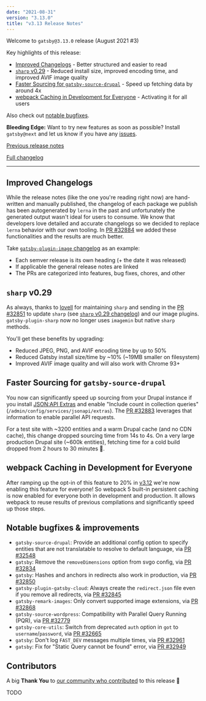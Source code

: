 ```yaml
---
date: "2021-08-31"
version: "3.13.0"
title: "v3.13 Release Notes"
---
```


Welcome to `gatsby@3.13.0` release (August 2021 #3)

Key highlights of this release:

- [Improved Changelogs](#improved-changelogs) - Better structured and easier to read
- [`sharp` v0.29](#sharp-v029) - Reduced install size, improved encoding time, and improved AVIF image quality
- [Faster Sourcing for `gatsby-source-drupal`](#faster-sourcing-for-gatsby-source-drupal) - Speed up fetching data by around 4x
- [webpack Caching in Development for Everyone](#webpack-caching-in-development-for-everyone) - Activating it for all users

Also check out [notable bugfixes](#notable-bugfixes--improvements).

**Bleeding Edge:** Want to try new features as soon as possible? Install `gatsby@next` and let us know
if you have any [issues](https://github.com/gatsbyjs/gatsby/issues).

[Previous release notes](/docs/reference/release-notes/v3.12)

[Full changelog](https://github.com/gatsbyjs/gatsby/compare/gatsby@3.13.0-next.0...gatsby@3.13.0)

---

## Improved Changelogs

While the release notes (like the one you're reading right now) are hand-written and manually published, the changelog of each package we publish has been autogenerated by `lerna` in the past and unfortunately the generated output wasn't ideal for users to consume. We know that developers love detailed and accurate changelogs so we decided to replace `lerna` behavior with our own tooling. In [PR #32884](https://github.com/gatsbyjs/gatsby/pull/32886) we added these functionalities and the results are much better.

Take [`gatsby-plugin-image` changelog](https://github.com/gatsbyjs/gatsby/blob/master/packages/gatsby-plugin-image/CHANGELOG.md) as an example:

- Each semver release is its own heading (+ the date it was released)
- If applicable the general release notes are linked
- The PRs are categorized into features, bug fixes, chores, and other

## `sharp` v0.29

As always, thanks to [lovell](https://github.com/lovell) for maintaining `sharp` and sending in the [PR #32851](https://github.com/gatsbyjs/gatsby/pull/32851) to update `sharp` (see [`sharp` v0.29 changelog](https://sharp.pixelplumbing.com/changelog#v0290---17th-august-2021)) and our image plugins. `gatsby-plugin-sharp` now no longer uses `imagemin` but native `sharp` methods.

You'll get these benefits by upgrading:

- Reduced JPEG, PNG, and AVIF encoding time by up to 50%
- Reduced Gatsby install size/time by ~10% (~19MB smaller on filesystem)
- Improved AVIF image quality and will also work with Chrome 93+

## Faster Sourcing for `gatsby-source-drupal`

You now can significantly speed up sourcing from your Drupal instance if you install [JSON:API Extras](https://www.drupal.org/project/jsonapi_extras) and enable "Include count in collection queries" (`/admin/config/services/jsonapi/extras`). The [PR #32883](https://github.com/gatsbyjs/gatsby/pull/32883) leverages that information to enable parallel API requests.

For a test site with ~3200 entities and a warm Drupal cache (and no CDN cache), this change dropped sourcing time from 14s to 4s. On a very large production Drupal site (~600k entities), fetching time for a cold build dropped from 2 hours to 30 minutes 🚀.

## webpack Caching in Development for Everyone

After ramping up the opt-in of this feature to 20% in [v3.12](/docs/reference/release-notes/v3.12/#ramping-up-support-for-webpack-caching-in-development) we're now enabling this feature for everyone! So webpack 5 built-in persistent caching is now enabled for everyone both in development and production. It allows webpack to reuse results of previous compilations and significantly speed up those steps.

## Notable bugfixes & improvements

- `gatsby-source-drupal`: Provide an additional config option to specify entities that are not translatable to resolve to default language, via [PR #32548](https://github.com/gatsbyjs/gatsby/pull/32548)
- `gatsby`: Remove the `removeDimensions` option from svgo config, via [PR #32834](https://github.com/gatsbyjs/gatsby/pull/32834)
- `gatsby`: Hashes and anchors in redirects also work in production, via [PR #32850](https://github.com/gatsbyjs/gatsby/pull/32850)
- `gatsby-plugin-gatsby-cloud`: Always create the `redirect.json` file even if you remove all redirects, via [PR #32845](https://github.com/gatsbyjs/gatsby/pull/32845)
- `gatsby-remark-images`: Only convert supported image extensions, via [PR #32868](https://github.com/gatsbyjs/gatsby/pull/32868)
- `gatsby-source-wordpress`: Compatibility with Parallel Query Running (PQR), via [PR #32779](https://github.com/gatsbyjs/gatsby/pull/32779)
- `gatsby-core-utils`: Switch from deprecated `auth` option in `got` to `username`/`password`, via [PR #32665](https://github.com/gatsbyjs/gatsby/pull/32665)
- `gatsby`: Don't log `FAST_DEV` messages multiple times, via [PR #32961](https://github.com/gatsbyjs/gatsby/pull/32961)
- `gatsby`: Fix for "Static Query cannot be found" error, via [PR #32949](https://github.com/gatsbyjs/gatsby/pull/32949)

## Contributors

A big **Thank You** to [our community who contributed](https://github.com/gatsbyjs/gatsby/compare/gatsby@3.13.0-next.0...gatsby@3.13.0) to this release 💜

TODO
